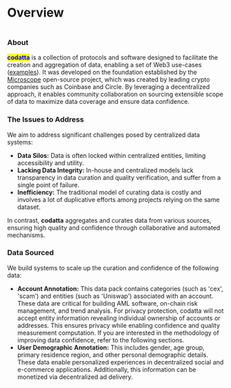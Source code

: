 # Overview

<figure><img src=".gitbook/assets/tagline_people.png" alt=""><figcaption></figcaption></figure>

### About

<mark style="color:blue;">**codatta**</mark> is a collection of protocols and software designed to facilitate the creation and aggregation of data, enabling a set of Web3 use-cases ([examples](overview/use-cases.md)). It was developed on the foundation established by the [Microscope](https://microscopeprotocol.xyz) open-source project, which was created by leading crypto companies such as Coinbase and Circle. By leveraging a decentralized approach, it enables community collaboration on sourcing extensible scope of data to maximize data coverage and ensure data confidence.

### The Issues to Address&#x20;

We aim to address significant challenges posed by centralized data systems:

* **Data Silos:** Data is often locked within centralized entities, limiting accessibility and utility.
* **Lacking Data Integrity:** In-house and centralized models lack transparency in data curation and quality verification, and suffer from a single point of failure.
* **Inefficiency:** The traditional model of curating data is costly and involves a lot of duplicative efforts among projects relying on the same dataset.

In contrast, **codatta** aggregates and curates data from various sources, ensuring high quality and confidence through collaborative and automated mechanisms.

### Data Sourced

We build systems to scale up the curation and confidence of the following data:

* **Account Annotation:** This data pack contains categories (such as 'cex', 'scam') and entities (such as 'Uniswap') associated with an account. These data are critical for building AML software, on-chain risk management, and trend analysis. For privacy protection, codatta will not accept entity information revealing individual ownership of accounts or addresses. This ensures privacy while enabling confidence and quality measurement computation. If you are interested in the methodology of improving data confidence, refer to the following sections.
* **User Demographic Annotation:** This includes gender, age group, primary residence region, and other personal demographic details. These data enable personalized experiences in decentralized social and e-commerce applications. Additionally, this information can be monetized via decentralized ad delivery.



